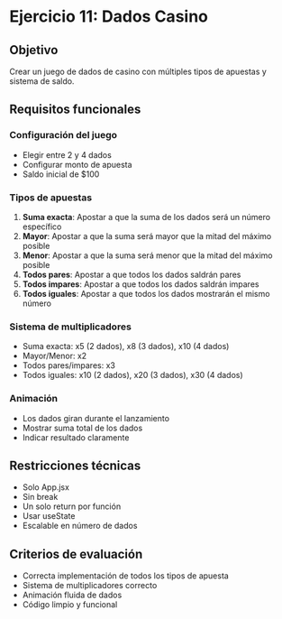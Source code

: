 # Ejercicio 11: Dados Casino

## Objetivo
Crear un juego de dados de casino con múltiples tipos de apuestas y sistema de saldo.

## Requisitos funcionales

### Configuración del juego
- Elegir entre 2 y 4 dados
- Configurar monto de apuesta
- Saldo inicial de $100

### Tipos de apuestas
1. **Suma exacta**: Apostar a que la suma de los dados será un número específico
2. **Mayor**: Apostar a que la suma será mayor que la mitad del máximo posible
3. **Menor**: Apostar a que la suma será menor que la mitad del máximo posible
4. **Todos pares**: Apostar a que todos los dados saldrán pares
5. **Todos impares**: Apostar a que todos los dados saldrán impares
6. **Todos iguales**: Apostar a que todos los dados mostrarán el mismo número

### Sistema de multiplicadores
- Suma exacta: x5 (2 dados), x8 (3 dados), x10 (4 dados)
- Mayor/Menor: x2
- Todos pares/impares: x3
- Todos iguales: x10 (2 dados), x20 (3 dados), x30 (4 dados)

### Animación
- Los dados giran durante el lanzamiento
- Mostrar suma total de los dados
- Indicar resultado claramente

## Restricciones técnicas
- Solo App.jsx
- Sin break
- Un solo return por función
- Usar useState
- Escalable en número de dados

## Criterios de evaluación
- Correcta implementación de todos los tipos de apuesta
- Sistema de multiplicadores correcto
- Animación fluida de dados
- Código limpio y funcional
